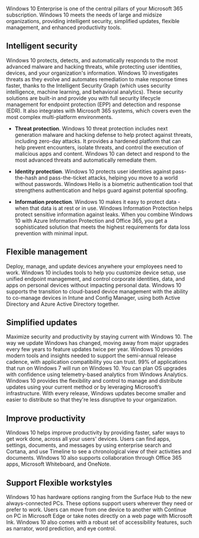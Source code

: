 Windows 10 Enterprise is one of the central pillars of your Microsoft 365 subscription. Windows 10 meets the needs of large and midsize organizations, providing intelligent security, simplified updates, flexible management, and enhanced productivity tools.

## Intelligent security
Windows 10 protects, detects, and automatically responds to the most advanced malware and hacking threats, while protecting user identities, devices, and your organization's information. Windows 10 investigates threats as they evolve and automates remediation to make response times faster, thanks to the Intelligent Security Graph (which uses security intelligence, machine learning, and behavioral analytics). These security solutions are built-in and provide you with full security lifecycle management for endpoint protection (EPP) and detection and response (EDR). It also integrates with Microsoft 365 systems, which covers even the most complex multi-platform environments. 
 
- **Threat protection**. Windows 10 threat protection includes next generation malware and hacking defense to help protect against threats, including zero-day attacks. It provides a hardened platform that can help prevent encounters, isolate threats, and control the execution of malicious apps and content. Windows 10 can detect and respond to the most advanced threats and automatically remediate them. 

- **Identity protection**. Windows 10 protects user identities against pass-the-hash and pass-the-ticket attacks, helping you move to a world without passwords. Windows Hello is a biometric authentication tool that strengthens authentication and helps guard against potential spoofing. 

- **Information protection**. Windows 10 makes it easy to protect data - when that data is at rest or in use. Windows Information Protection helps protect sensitive information against leaks. When you combine Windows 10 with Azure Information Protection and Office 365, you get a sophisticated solution that meets the highest requirements for data loss prevention with minimal input. 

## Flexible management
Deploy, manage, and update devices anywhere your employees need to work. Windows 10 includes tools to help you customize device setup, use unified endpoint management, and control corporate identities, data, and apps on personal devices without impacting personal data. Windows 10 supports the transition to cloud-based device management with the ability to co-manage devices in Intune and Config Manager, using both Active Directory and Azure Active Directory together. 

## Simplified updates 
Maximize security and productivity by staying current with Windows 10. The way we update Windows has changed, moving away from major upgrades every few years to feature updates twice per year. Windows 10 provides modern tools and insights needed to support the semi-annual release cadence, with application compatibility you can trust. 99% of applications that run on Windows 7 will run on Windows 10. You can plan OS upgrades with confidence using telemetry-based analytics from Windows Analytics. Windows 10 provides the flexibility and control to manage and distribute updates using your current method or by leveraging Microsoft’s infrastructure. With every release, Windows updates become smaller and easier to distribute so that they're less disruptive to your organization. 

## Improve productivity
Windows 10 helps improve productivity by providing faster, safer ways to get work done, across all your users' devices. Users can find apps, settings, documents, and messages by using enterprise search and Cortana, and use Timeline to see a chronological view of their activities and documents. WIndows 10 also supports collaboration through Office 365 apps, Microsoft Whiteboard, and OneNote.

## Support Flexible workstyles
 Windows 10 has hardware options ranging from the Surface Hub to the new always-connected PCs. These options support users wherever they need or prefer to work. Users can move from one device to another with Continue on PC in Microsoft Edge or take notes directly on a web page with Microsoft Ink. Windows 10 also comes with a robust set of accessibility features, such as narrator, word prediction, and eye control. 
